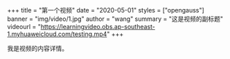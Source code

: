+++
title = "第一个视频"
date = "2020-05-01"
styles = ["opengauss"]
banner = "img/video/1.jpg"
author = "wang"
summary = "这是视频的副标题"
videourl = "https://learningvideo.obs.ap-southeast-1.myhuaweicloud.com/testing.mp4"
+++

我是视频的内容详情。